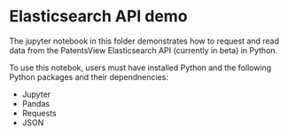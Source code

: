 # Elasticsearch API demo

The jupyter notebook in this folder demonstrates how to request and read data from the PatentsView Elasticsearch API (currently in beta) in Python.  

To use this notebok, users must have installed Python and the following Python packages and their dependnencies:
* Jupyter
* Pandas
* Requests
* JSON